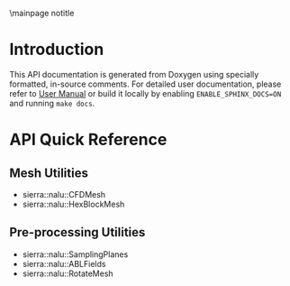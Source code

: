 \mainpage notitle

# Introduction 

This API documentation is generated from Doxygen using specially formatted,
in-source comments. For detailed user documentation, please refer
to [User Manual](https://naluwindutils.readthedocs.io) or build it locally by
enabling `ENABLE_SPHINX_DOCS=ON` and running `make docs`.

# API Quick Reference

## Mesh Utilities

- sierra::nalu::CFDMesh
- sierra::nalu::HexBlockMesh

## Pre-processing Utilities

- sierra::nalu::SamplingPlanes
- sierra::nalu::ABLFields
- sierra::nalu::RotateMesh
